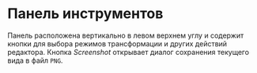 # Панель инструментов

Панель расположена вертикально в левом верхнем углу и содержит кнопки для выбора режимов трансформации и других действий редактора.
Кнопка *Screenshot* открывает диалог сохранения текущего вида в файл ``PNG``.
